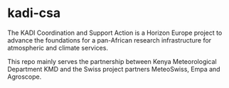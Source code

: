 # kadi-csa
The KADI Coordination and Support Action is a Horizon Europe project to advance the foundations for a pan-African research infrastructure for atmospheric and climate services.

This repo mainly serves the partnership between Kenya Meteorological Department KMD and the Swiss project partners MeteoSwiss, Empa and Agroscope.

